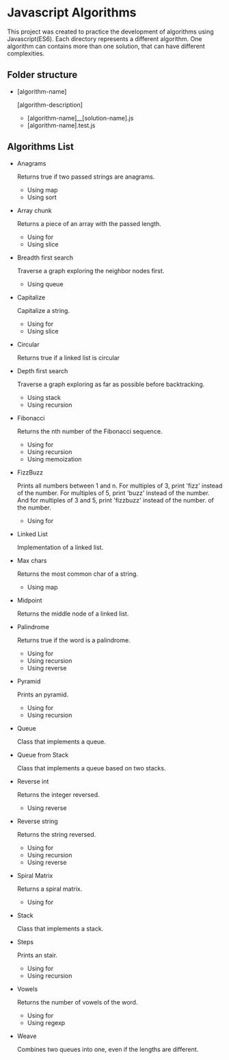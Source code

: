 # Javascript Algorithms

This project was created to practice the development of algorithms using Javascript(ES6). Each directory represents a different algorithm. One algorithm can contains more than one solution, that can have different complexities.

## Folder structure

  - [algorithm-name]

    [algorithm-description]

    - [algorithm-name]__[solution-name].js
    - [algorithm-name].test.js

## Algorithms List
  - Anagrams

    Returns true if two passed strings are anagrams.
    - Using map
    - Using sort
  - Array chunk

    Returns a piece of an array with the passed length.
    - Using for
    - Using slice

  - Breadth first search

    Traverse a graph exploring the neighbor nodes first.
    - Using queue
  - Capitalize

    Capitalize a string.
    - Using for
    - Using slice
  - Circular

    Returns true if a linked list is circular
  - Depth first search

    Traverse a graph exploring as far as possible before backtracking.
    - Using stack
    - Using recursion
  - Fibonacci

    Returns the nth number of the Fibonacci sequence.
    - Using for
    - Using recursion
    - Using memoization
  - FizzBuzz

    Prints all numbers between 1 and n. For multiples of 3, print 'fizz' instead
    of the number. For multiples of 5, print 'buzz' instead of the number. And for
    multiples of 3 and 5, print 'fizzbuzz' instead of the number.
    of the number.

      - Using for
  - Linked List

    Implementation of a linked list.
  - Max chars

    Returns the most common char of a string.
    - Using map
  - Midpoint

    Returns the middle node of a linked list.
  - Palindrome

    Returns true if the word is a palindrome.
    - Using for
    - Using recursion
    - Using reverse
  - Pyramid

    Prints an pyramid.
    - Using for
    - Using recursion
  - Queue

    Class that implements a queue.
  - Queue from Stack

    Class that implements a queue based on two stacks.
  - Reverse int

    Returns the integer reversed.
    - Using reverse
  - Reverse string

    Returns the string reversed.
    - Using for
    - Using recursion
    - Using reverse
  - Spiral Matrix

    Returns a spiral matrix.
      - Using for
  - Stack

    Class that implements a stack.
  - Steps

    Prints an stair.
    - Using for
    - Using recursion
  - Vowels

    Returns the number of vowels of the word.
    - Using for
    - Using regexp
  - Weave

    Combines two queues into one, even if the lengths are different.